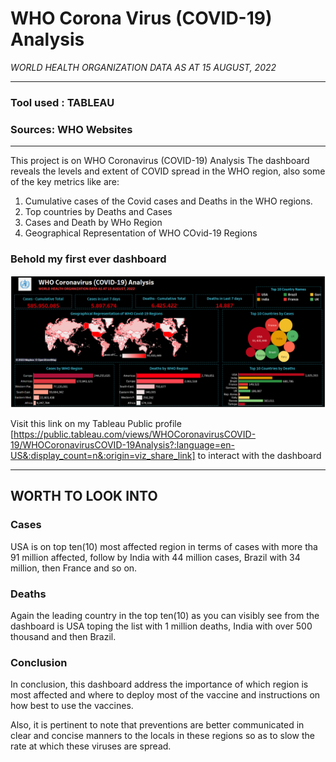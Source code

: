 # WHO Corona Virus (COVID-19) Analysis
*WORLD HEALTH ORGANIZATION DATA AS AT 15 AUGUST, 2022*
_________________________________________________________

### Tool used : TABLEAU
### Sources: WHO Websites

---

This project is on WHO Coronavirus (COVID-19) Analysis
The dashboard reveals the levels and extent of COVID spread in the WHO region, also some of the key metrics like are: 

1. Cumulative cases of the Covid cases and Deaths in the WHO regions.
2. Top countries by Deaths and Cases
3. Cases and Death by WHo Region
4. Geographical Representation of WHO COvid-19 Regions

### Behold my first ever dashboard

![](https://github.com/That-Bello/Genesis101/blob/main/WHO_Covid_Dashboard_2022.png)

Visit this link on my Tableau Public profile [https://public.tableau.com/views/WHOCoronavirusCOVID-19/WHOCoronavirusCOVID-19Analysis?:language=en-US&:display_count=n&:origin=viz_share_link] to interact with the dashboard

---

## WORTH TO LOOK INTO
### Cases

USA is on top ten(10) most affected region in terms of cases with more tha 91 million affected, follow by India with 44 million cases, Brazil with 34 million, then France and so on. 

### Deaths

Again the leading country in the top ten(10) as you can visibly see from the dashboard is USA toping the list with 1 million deaths, India with over 500 thousand and then Brazil.

### Conclusion

In conclusion, this dashboard address the importance of which region is most affected and where to deploy most of the vaccine and instructions on how best to use the vaccines.

Also, it is pertinent to note that preventions are better communicated in clear and concise manners to the locals in these regions so as to slow the rate at which these viruses are spread.



